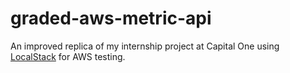 # graded-aws-metric-api

An improved replica of my internship project at Capital One using [LocalStack](https://github.com/localstack/localstack) for AWS testing.
